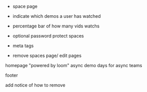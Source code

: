 
- space page
- indicate which demos a user has watched
- percentage bar of how many vids watchs
- optional password protect spaces

- meta tags
- remove spaces page/ edit pages

homepage
"powered by loom"
async demo days for async teams

footer

add notice of how to remove
